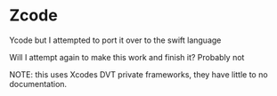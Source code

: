 # Zcode
Ycode but I attempted to port it over to the swift language

Will I attempt again to make this work and finish it? Probably not

NOTE: this uses Xcodes DVT private frameworks, they have little to no documentation.
